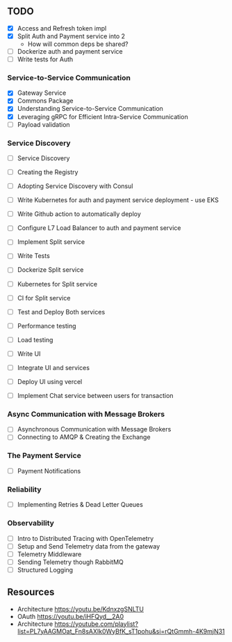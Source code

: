 ## TODO
- [x] Access and Refresh token impl
- [x] Split Auth and Payment service into 2 
	- How will common deps be shared?
- [ ] Dockerize auth and payment service
- [ ] Write tests for Auth

### Service-to-Service Communication
- [x] Gateway Service
- [x] Commons Package
- [x] Understanding Service-to-Service Communication
- [x] Leveraging gRPC for Efficient Intra-Service Communication
- [ ] Payload validation

### Service Discovery
- [ ] Service Discovery
- [ ] Creating the Registry
- [ ] Adopting Service Discovery with Consul

- [ ] Write Kubernetes for auth and payment service deployment - use EKS
- [ ] Write Github action to automatically deploy
- [ ] Configure L7 Load Balancer to auth and payment service
- [ ] Implement Split service
- [ ] Write Tests
- [ ] Dockerize Split service
- [ ] Kubernetes for Split service
- [ ] CI for Split service
- [ ] Test and Deploy Both services
- [ ] Performance testing 
- [ ] Load testing
- [ ] Write UI 
- [ ] Integrate UI and services
- [ ] Deploy UI using vercel
- [ ] Implement Chat service between users for transaction

### Async Communication with Message Brokers
- [ ] Asynchronous Communication with Message Brokers
- [ ] Connecting to AMQP & Creating the Exchange

### The Payment Service
- [ ] Payment Notifications

### Reliability
- [ ] Implementing Retries & Dead Letter Queues

### Observability
- [ ] Intro to Distributed Tracing with OpenTelemetry
- [ ] Setup and Send Telemetry data from the gateway
- [ ] Telemetry Middleware
- [ ] Sending Telemetry though RabbitMQ
- [ ] Structured Logging

## Resources
- Architecture https://youtu.be/KdnxzgSNLTU
- OAuth https://youtu.be/iHFQyd__2A0
- Architecture https://youtube.com/playlist?list=PL7yAAGMOat_Fn8sAXIk0WyBfK_sT1pohu&si=rQtGmmh-4K9mjN31

